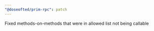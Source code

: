 ```yaml
---
"@doseofted/prim-rpc": patch
---
```


Fixed methods-on-methods that were in allowed list not being callable
